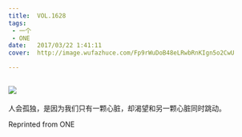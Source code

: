 ```yaml
---
title:	VOL.1628
tags:
 - 一个
 - ONE
date:	2017/03/22 1:41:11
cover:	http://image.wufazhuce.com/Fp9rWuDoB48eLRwbRnKIgn5o2CwU

---
```

![](http://image.wufazhuce.com/Fp9rWuDoB48eLRwbRnKIgn5o2CwU)
---

人会孤独，是因为我们只有一颗心脏，却渴望和另一颗心脏同时跳动。
 
Reprinted from ONE
